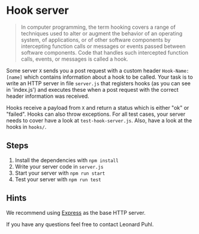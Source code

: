 # Hook server

> In computer programming, the term hooking covers a range of techniques used to alter or augment the behavior of an operating system, of applications, or of other software components by intercepting function calls or messages or events passed between software components. Code that handles such intercepted function calls, events, or messages is called a hook.

Some server `X` sends you a post request with a custom header `Hook-Name: [name]` which contains information about a hook to be called. Your task is to write an HTTP server in file `server.js` that registers hooks (as you can see in 'index.js') and executes these when a post request with the correct header information was received.

Hooks receive a payload from `X` and return a status which is either "ok" or "failed". Hooks can also throw exceptions. For all test cases, your server needs to cover have a look at `test-hook-server.js`. Also, have a look at the hooks in `hooks/`.

## Steps

1. Install the dependencies with `npm install`
2. Write your server code in `server.js`
3. Start your server with `npm run start`
4. Test your server with `npm run test`

## Hints

We recommend using [Express](https://expressjs.com/) as the base HTTP server.

If you have any questions feel free to contact Leonard Puhl.
